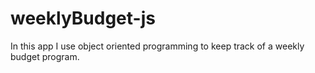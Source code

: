 # weeklyBudget-js
In this app I use object oriented programming to keep track of a  weekly budget program.
